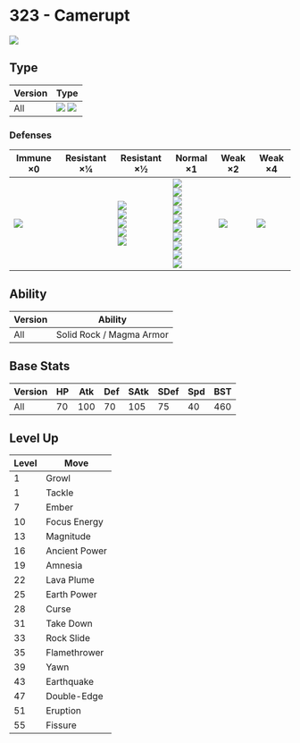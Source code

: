 # 323 - Camerupt
![][323]

## Type

Version | Type
---     | ---
All     | ![][fire]  ![][ground]

### Defenses

Immune ×0         | Resistant ×¼ | Resistant ×½                                                         | Normal ×1                                                                                                                                        | Weak ×2         | Weak ×4
---               | ---          | ---                                                                  | ---                                                                                                                                              | ---             | ---
![][electric]<br> | &nbsp;       | ![][poison]<br>![][bug]<br>![][steel]<br>![][fire]<br>![][fairy]<br> | ![][normal]<br>![][fighting]<br>![][flying]<br>![][rock]<br>![][ghost]<br>![][grass]<br>![][psychic]<br>![][ice]<br>![][dragon]<br>![][dark]<br> | ![][ground]<br> | ![][water]<br>

## Ability

Version | Ability
---     | ---
All     | Solid Rock / Magma Armor

## Base Stats

Version | HP  | Atk | Def | SAtk | SDef | Spd | BST
---     | --- | --- | --- | ---  | ---  | --- | ---
All     | 70  | 100 | 70  | 105  | 75   | 40  | 460

## Level Up

Level | Move
---   | ---
1     | Growl
1     | Tackle
7     | Ember
10    | Focus Energy
13    | Magnitude
16    | Ancient Power
19    | Amnesia
22    | Lava Plume
25    | Earth Power
28    | Curse
31    | Take Down
33    | Rock Slide
35    | Flamethrower
39    | Yawn
43    | Earthquake
47    | Double-Edge
51    | Eruption
55    | Fissure

[323]: ../img/pokemon/323.png
[normal]: ../img/types/normal.png
[fire]: ../img/types/fire.png
[fighting]: ../img/types/fighting.png
[water]: ../img/types/water.png
[flying]: ../img/types/flying.png
[grass]: ../img/types/grass.png
[poison]: ../img/types/poison.png
[electric]: ../img/types/electric.png
[ground]: ../img/types/ground.png
[psychic]: ../img/types/psychic.png
[rock]: ../img/types/rock.png
[ice]: ../img/types/ice.png
[bug]: ../img/types/bug.png
[dragon]: ../img/types/dragon.png
[ghost]: ../img/types/ghost.png
[dark]: ../img/types/dark.png
[steel]: ../img/types/steel.png
[fairy]: ../img/types/fairy.png

